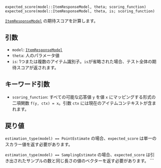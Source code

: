 ```
expected_score(model::ItemResponseModel, theta; scoring_function)
expected_score(model::ItemResponseModel, theta, is; scoring_function)
```

[`ItemResponseModel`](@ref) の期待スコアを計算します。

## 引数

  * `model`: [`ItemResponseModel`](@ref)
  * `theta`: 人のパラメータ値
  * `is`: 1つまたは複数のアイテム識別子。`is`が省略された場合、テスト全体の期待スコアが返されます。

## キーワード引数

  * `scoring_function`: すべての可能な応答値 `y` を値 `x` にマッピングする形式の二項関数 `f(y, ctx) = x`。引数 `ctx` には現在のアイテムコンテキストが含まれます。

## 戻り値

`estimation_type(model) == PointEstimate` の場合、`expected_score` は単一のスカラー値を返す必要があります。

`estimation_type(model) == SamplingEstimate` の場合、`expected_score` は引き出されたサンプルの数と同じ長さの値のベクターを返す必要があります。 ```
